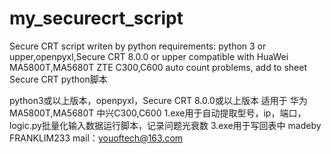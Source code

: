 # my_securecrt_script
Secure CRT script writen by python
requirements:
  python 3 or upper,openpyxl,Secure CRT 8.0.0 or upper
compatible with HuaWei MA5800T,MA5680T  ZTE C300,C600
auto count problems, add to sheet
Secure CRT python脚本

python3或以上版本，openpyxl，Secure CRT 8.0.0或以上版本
适用于 华为 MA5800T,MA5680T 中兴C300,C600
1.exe用于自动提取型号，ip，端口，
logic.py批量化输入数据运行脚本，记录问题光衰数
3.exe用于写回表中
madeby FRANKLIM233
mail：youoftech@163.com
